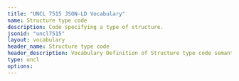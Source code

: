 ```yaml
---
title: "UNCL 7515 JSON-LD Vocabulary"
name: Structure type code
description: Code specifying a type of structure.
jsonid: "uncl7515"
layout: vocabulary
header_name: Structure type code
header_description: Vocabulary Definition of Structure type code semantics in HTML format. JSON-LD format is available at [uncl7515.jsonld](/vocabulary/uncl7515.jsonld)
type: uncl
options:
---
```


